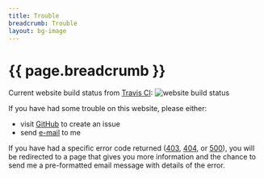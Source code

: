```yaml
---
title: Trouble
breadcrumb: Trouble
layout: bg-image
---
```

# {{ page.breadcrumb }}

Current website build status from [Travis CI](https://travis-ci.org): <img src="https://travis-ci.org/dhhepting/dhhepting.github.io.svg?branch=master" alt="website build status" />

If you have had some trouble on this website, please either:

* visit [GitHub](https://github.com/dhhepting/dhhepting.github.io/issues) to create an issue
* send [e-mail](mailto:{{site.email}}) to me

If you have had a specific error code returned ([403]("/trouble/HTTPerrors/403.html"), [404]("/trouble/HTTPerrors/404.html"), or [500]("/trouble/HTTPerrors/500.html")), you will be redirected to a page that gives you more information and the chance to send me a pre-formatted email message with details of the error.
